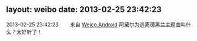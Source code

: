 layout: weibo
date: 2013-02-25 23:42:23
---
<meta name="referrer" content="no-referrer" />

2013-02-25 23:42:23  &nbsp;&nbsp;&nbsp;&nbsp;&nbsp;&nbsp; 来自 <a href="http://app.weibo.com/t/feed/l4RWD" rel="nofollow">Weico.Android</a>
阿黛尔为逃离德黑兰主题曲叫什么？太好听了！ ​​​
